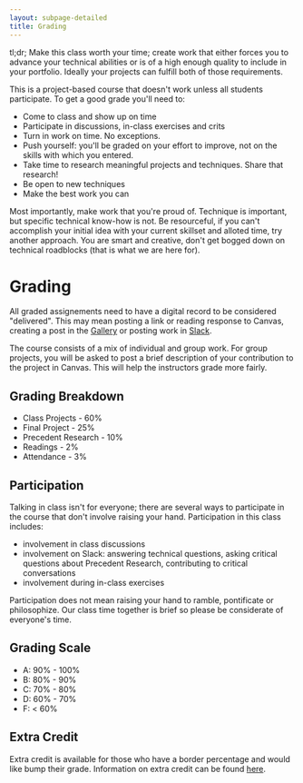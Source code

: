 ```yaml
---
layout: subpage-detailed
title: Grading
---
```


<p class="message">
	tl;dr; Make this class worth your time; create work that either forces you to advance your technical abilities or is of a high enough quality to include in your portfolio. Ideally your projects can fulfill both of those requirements. 
</p>

This is a project-based course that doesn't work unless all students participate. To get a good grade you'll need to:

- Come to class and show up on time
- Participate in discussions, in-class exercises and crits
- Turn in work on time. No exceptions.
- Push yourself: you'll be graded on your effort to improve, not on the skills with which you entered.
- Take time to research meaningful projects and techniques. Share that research!
- Be open to new techniques
- Make the best work you can

Most importantly, make work that you're proud of. Technique is important, but specific technical know-how is not. Be resourceful, if you can't accomplish your initial idea with your current skillset and alloted time, try another approach. You are smart and creative, don't get bogged down on technical roadblocks (that is what we are here for).

# Grading

All graded assignements need to have a digital record to be considered "delivered". This may mean posting a link or reading response to Canvas, creating a post in the [Gallery]({{site.gallery}}) or posting work in [Slack]({{site.slack}}).

The course consists of a mix of individual and group work. For group projects, you will be asked to post a brief description of your contribution to the project in Canvas. This will help the instructors grade more fairly.

## Grading Breakdown

- Class Projects - 60%
- Final Project - 25%
- Precedent Research - 10%
- Readings - 2%
- Attendance - 3%

## Participation

Talking in class isn't for everyone; there are several ways to participate in the course that don't involve raising your hand. Participation in this class includes:

- involvement in class discussions
- involvement on Slack: answering technical questions, asking critical questions about Precedent Research, contributing to critical conversations
- involvement during in-class exercises

Participation does not mean raising your hand to ramble, pontificate or philosophize. Our class time together is brief so please be considerate of everyone's time.

## Grading Scale

- A: 90% - 100%
- B: 80% - 90%
- C: 70% - 80%
- D: 60% - 70%
- F: < 60%

## Extra Credit

Extra credit is available for those who have a border percentage and would like bump their grade. Information on extra credit can be found [here]({{site.baseurl}}/logistics/extra-credit/).
